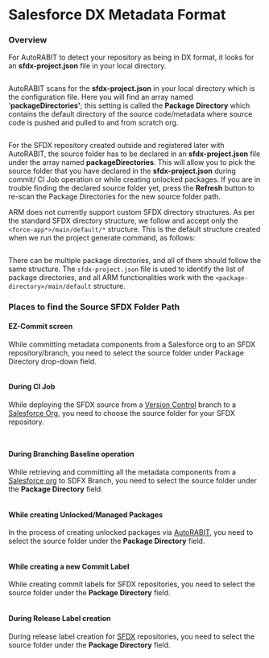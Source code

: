 # Salesforce DX Metadata Format

### Overview <a href="#overview" id="overview"></a>

For AutoRABIT to detect your repository as being in DX format, it looks for an **sfdx-project.json** file in your local directory.

<figure><img src="../../.gitbook/assets/image (1394).png" alt=""><figcaption></figcaption></figure>

AutoRABIT scans for the **sfdx-project.json** in your local directory which is the configuration file. Here you will find an array named '**packageDirectories'**; this setting is called the **Package Directory** which contains the default directory of the source code/metadata where source code is pushed and pulled to and from scratch org.&#x20;

<figure><img src="../../.gitbook/assets/image (1395).png" alt=""><figcaption></figcaption></figure>

For the SFDX repository created outside and registered later with AutoRABIT, the source folder has to be declared in an **sfdx-project.json** file under the array named **packageDirectories**. This will allow you to pick the source folder that you have declared in the **sfdx-project.json** during commit/ CI Job operation or while creating unlocked packages. If you are in trouble finding the declared source folder yet, press the **Refresh** button to re-scan the Package Directories for the new source folder path.

ARM does not currently support custom SFDX directory structures. As per the standard SFDX directory structure, we follow and accept only the `<force-app*>/main/default/*` structure. This is the default structure created when we run the project generate command, as follows:

<figure><img src="../../.gitbook/assets/image (1396).png" alt=""><figcaption></figcaption></figure>

There can be multiple package directories, and all of them should follow the same structure. The `sfdx-project.json` file is used to identify the list of package directories, and all ARM functionalities work with the `<package-directory>/main/default` structure.

### Places to find the Source SFDX Folder Path <a href="#places-to-find-the-source-sfdx-folder-path" id="places-to-find-the-source-sfdx-folder-path"></a>

#### EZ-Commit screen <a href="#ezcommit-screen" id="ezcommit-screen"></a>

While committing metadata components from a Salesforce org to an SFDX repository/branch, you need to select the source folder under Package Directory drop-down field.

<figure><img src="../../.gitbook/assets/image (1397).png" alt=""><figcaption></figcaption></figure>

#### During CI Job <a href="#during-ci-job" id="during-ci-job"></a>

While deploying the SFDX source from a [Version Control](https://www.autorabit.com/blog/do-i-really-need-salesforce-version-control/) branch to a [Salesforce Org](registration/salesforce-org/salesforce-org-management.md), you need to choose the source folder for your SFDX repository.

<figure><img src="../../.gitbook/assets/image (1398).png" alt=""><figcaption></figcaption></figure>

<figure><img src="../../.gitbook/assets/image (1399).png" alt=""><figcaption></figcaption></figure>

#### During Branching Baseline operation <a href="#during-branching-baseline-operation" id="during-branching-baseline-operation"></a>

While retrieving and committing all the metadata components from a [Salesforce org](arm-administration/registration/salesforce-org/) to SDFX Branch, you need to select the source folder under the **Package Directory** field.

<figure><img src="../../.gitbook/assets/image (1400).png" alt=""><figcaption></figcaption></figure>

#### While creating Unlocked/Managed Packages <a href="#while-creating-unlockedmanaged-packages" id="while-creating-unlockedmanaged-packages"></a>

In the process of creating unlocked packages via [AutoRABIT](https://www.autorabit.com/), you need to select the source folder under the **Package Directory** field.

<figure><img src="../../.gitbook/assets/image (1401).png" alt=""><figcaption></figcaption></figure>

#### While creating a new Commit Label <a href="#while-creating-a-new-commit-label" id="while-creating-a-new-commit-label"></a>

While creating commit labels for SFDX repositories, you need to select the source folder under the **Package Directory** field.

<figure><img src="../../.gitbook/assets/image (1402).png" alt=""><figcaption></figcaption></figure>

#### During Release Label creation <a href="#during-release-label-creation" id="during-release-label-creation"></a>

During release label creation for [SFDX](arm-features/automation-and-ci/create-a-new-ci-job/deploy-from-sfdx-branch-to-a-salesforce-org.md) repositories, you need to select the source folder under the **Package Directory** field.

<figure><img src="../../.gitbook/assets/image (1403).png" alt=""><figcaption></figcaption></figure>
